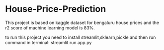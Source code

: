 # House-Price-Prediction

This project is based on kaggle dataset for bengaluru house prices and the r2 score of machine learning model is 83%.

to run this project you need to install streamlit,sklearn,pickle and then run command in terminal: streamlit run app.py

